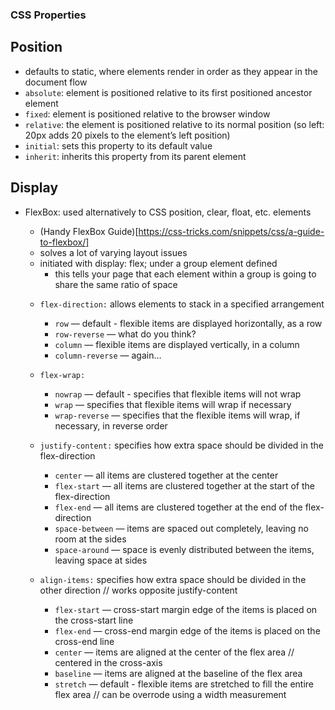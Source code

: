 ### CSS Properties

## Position
* defaults to static, where elements render in order as they appear in the document flow
* `absolute`: element is positioned relative to its first positioned ancestor element
* `fixed`: element is positioned relative to the browser window
* `relative`: the element is positioned relative to its normal position (so left: 20px adds 20 pixels to the element’s left position)
* `initial`: sets this property to its default value
* `inherit`: inherits this property from its parent element

## Display
- FlexBox: used alternatively to CSS position, clear, float, etc. elements 
    + (Handy FlexBox Guide)[https://css-tricks.com/snippets/css/a-guide-to-flexbox/]
    + solves a lot of varying layout issues
    + initiated with display: flex; under a group element defined 
        - this tells your page that each element within a group is going to share the same ratio of space 
    
    * `flex-direction:` allows elements to stack in a specified arrangement
        + `row` — default - flexible items are displayed horizontally, as a row
        + `row-reverse` — what do you think?
        + `column` — flexible items are displayed vertically, in a column
        + `column-reverse` — again…

    * `flex-wrap:` 
        + `nowrap` — default - specifies that flexible items will not wrap 
        + `wrap` — specifies that flexible items will wrap if necessary 
        + `wrap-reverse` — specifies that the flexible items will wrap, if necessary, in reverse order 

    * `justify-content:` specifies how extra space should be divided in the flex-direction
        + `center` — all items are clustered together at the center
        + `flex-start` — all items are clustered together at the start of the flex-direction
        + `flex-end` — all items are clustered together at the end of the flex-direction
        + `space-between` — items are spaced out completely, leaving no room at the sides
        + `space-around` — space is evenly distributed between the items, leaving space at sides 

    * `align-items:` specifies how extra space should be divided in the other direction // works opposite justify-content
        + `flex-start` — cross-start margin edge of the items is placed on the cross-start line
        + `flex-end` — cross-end margin edge of the items is placed on the cross-end line
        + `center` — items are aligned at the center of the flex area // centered in the cross-axis
        + `baseline` — items are aligned at the baseline of the flex area 
        + `stretch` — default - flexible items are stretched to fill the entire flex area // can be overrode using a width measurement 